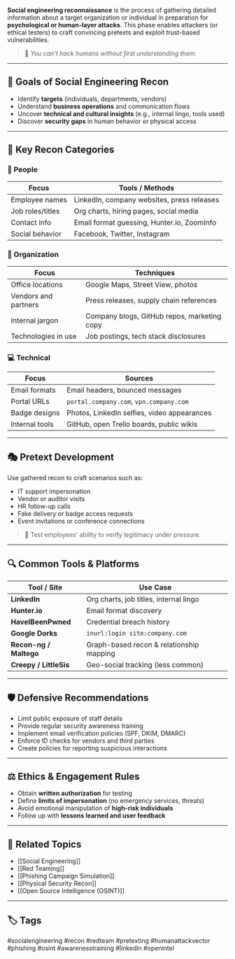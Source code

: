 **Social engineering reconnaissance** is the process of gathering detailed information about a target organization or individual in preparation for **psychological or human-layer attacks**. This phase enables attackers (or ethical testers) to craft convincing pretexts and exploit trust-based vulnerabilities.

> 🧠 *You can’t hack humans without first understanding them.*

---

## 🎯 Goals of Social Engineering Recon

- Identify **targets** (individuals, departments, vendors)
- Understand **business operations** and communication flows
- Uncover **technical and cultural insights** (e.g., internal lingo, tools used)
- Discover **security gaps** in human behavior or physical access

---

## 🧱 Key Recon Categories

### 🧑 People

| Focus               | Tools / Methods                               |
|---------------------|-----------------------------------------------|
| Employee names      | LinkedIn, company websites, press releases    |
| Job roles/titles    | Org charts, hiring pages, social media        |
| Contact info        | Email format guessing, Hunter.io, ZoomInfo    |
| Social behavior     | Facebook, Twitter, Instagram                  |

### 🏢 Organization

| Focus                | Techniques                                   |
|----------------------|----------------------------------------------|
| Office locations     | Google Maps, Street View, photos             |
| Vendors and partners | Press releases, supply chain references      |
| Internal jargon      | Company blogs, GitHub repos, marketing copy  |
| Technologies in use  | Job postings, tech stack disclosures         |

### 💻 Technical

| Focus                | Sources                                      |
|----------------------|----------------------------------------------|
| Email formats        | Email headers, bounced messages              |
| Portal URLs          | `portal.company.com`, `vpn.company.com`      |
| Badge designs        | Photos, LinkedIn selfies, video appearances  |
| Internal tools       | GitHub, open Trello boards, public wikis     |

---

## 🎭 Pretext Development

Use gathered recon to craft scenarios such as:

- IT support impersonation
- Vendor or auditor visits
- HR follow-up calls
- Fake delivery or badge access requests
- Event invitations or conference connections

> 🧪 Test employees' ability to verify legitimacy under pressure.

---

## 🔍 Common Tools & Platforms

| Tool / Site         | Use Case                                     |
|---------------------|-----------------------------------------------|
| **LinkedIn**        | Org charts, job titles, internal lingo        |
| **Hunter.io**       | Email format discovery                        |
| **HaveIBeenPwned**  | Credential breach history                     |
| **Google Dorks**    | `inurl:login site:company.com`                |
| **Recon-ng / Maltego** | Graph-based recon & relationship mapping |
| **Creepy / LittleSis** | Geo-social tracking (less common)          |

---

## 🛡️ Defensive Recommendations

- Limit public exposure of staff details
- Provide regular security awareness training
- Implement email verification policies (SPF, DKIM, DMARC)
- Enforce ID checks for vendors and third parties
- Create policies for reporting suspicious interactions

---

## ⚖️ Ethics & Engagement Rules

- Obtain **written authorization** for testing
- Define **limits of impersonation** (no emergency services, threats)
- Avoid emotional manipulation of **high-risk individuals**
- Follow up with **lessons learned and user feedback**

---

## 🧩 Related Topics

- [[Social Engineering]]
- [[Red Teaming]]
- [[Phishing Campaign Simulation]]
- [[Physical Security Recon]]
- [[Open Source Intelligence (OSINT)]]

---

## 🏷 Tags

#socialengineering #recon #redteam #pretexting #humanattackvector #phishing #osint #awarenesstraining #linkedin #openintel


